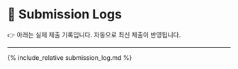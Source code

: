 <!-- submit/README.md -->

# 📂 Submission Logs

👉 아래는 실제 제출 기록입니다. 자동으로 최신 제출이 반영됩니다.

---

{% include_relative submission_log.md %}
